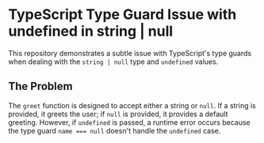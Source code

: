 # TypeScript Type Guard Issue with undefined in string | null

This repository demonstrates a subtle issue with TypeScript's type guards when dealing with the `string | null` type and `undefined` values.

## The Problem

The `greet` function is designed to accept either a string or `null`.  If a string is provided, it greets the user; if `null` is provided, it provides a default greeting.  However, if `undefined` is passed, a runtime error occurs because the type guard `name === null` doesn't handle the `undefined` case.